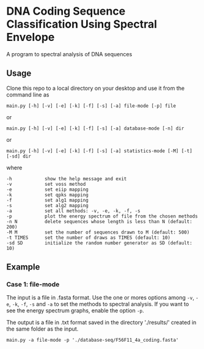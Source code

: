 # DNA Coding Sequence Classification Using Spectral Envelope
A program to spectral analysis of DNA sequences

## Usage
Clone this repo to a local directory on your desktop and use it from the command line as

`main.py [-h] [-v] [-e] [-k] [-f] [-s] [-a] file-mode [-p] file`

or 

`main.py [-h] [-v] [-e] [-k] [-f] [-s] [-a] database-mode [-n] dir`

or

`main.py [-h] [-v] [-e] [-k] [-f] [-s] [-a] statistics-mode [-M] [-t] [-sd] dir`

where

```
-h            show the help message and exit
-v            set voss method
-e            set eiip mapping
-k            set qpks mapping
-f            set alg1 mapping
-s            set alg2 mapping
-a            set all methods: -v, -e, -k, -f, -s
-p            plot the energy spectrum of file from the chosen methods
-n N          delete sequences whose length is less than N (default: 200)
-M M          set the number of sequences drawn to M (default: 500)
-t TIMES      set the number of draws as TIMES (default: 10)
-sd SD        initialize the random number generator as SD (default: 10)
```
## Example

### Case 1: file-mode
The input is a file in .fasta format. Use the one or mores options among `-v`, `-e`, `-k`, `-f`, `-s` and `-a` to set the methods to spectral analysis. If you want to see the energy spectrum graphs, enable the option `-p`.

The output is a file in .txt format saved in the directory './results/' created in the same folder as the input.

`main.py -a file-mode -p './database-seq/F56F11_4a_coding.fasta'`

